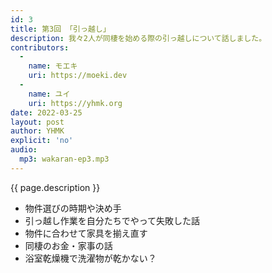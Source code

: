```yaml
---
id: 3
title: 第3回 「引っ越し」
description: 我々2人が同棲を始める際の引っ越しについて話しました。
contributors:
  - 
    name: モエキ
    uri: https://moeki.dev
  -
    name: ユイ
    uri: https://yhmk.org
date: 2022-03-25
layout: post
author: YHMK
explicit: 'no'
audio:
  mp3: wakaran-ep3.mp3
---
```


{{ page.description }}

<ul>
  <li>物件選びの時期や決め手</li>
  <li>引っ越し作業を自分たちでやって失敗した話</li>
  <li>物件に合わせて家具を揃え直す</li>
  <li>同棲のお金・家事の話</li>
  <li>浴室乾燥機で洗濯物が乾かない？</li>
</ul>
